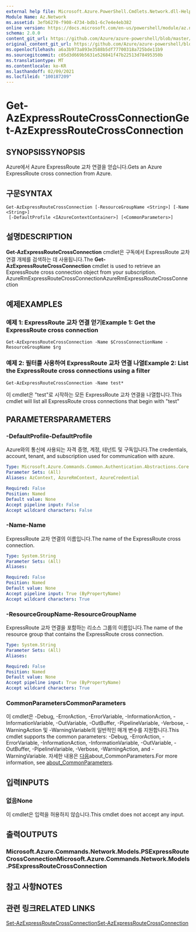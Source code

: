 ```yaml
---
external help file: Microsoft.Azure.PowerShell.Cmdlets.Network.dll-Help.xml
Module Name: Az.Network
ms.assetid: 3efb6270-f908-4734-bdb1-6c7e4e4eb382
online version: https://docs.microsoft.com/en-us/powershell/module/az.network/get-azexpressroutecrossconnection
schema: 2.0.0
content_git_url: https://github.com/Azure/azure-powershell/blob/master/src/Network/Network/help/Get-AzExpressRouteCrossConnection.md
original_content_git_url: https://github.com/Azure/azure-powershell/blob/master/src/Network/Network/help/Get-AzExpressRouteCrossConnection.md
ms.openlocfilehash: a6a3b973a893e3588b5df77700318a725bde11b9
ms.sourcegitcommit: c05d3d669b5631e526841f47b22513d78495350b
ms.translationtype: MT
ms.contentlocale: ko-KR
ms.lasthandoff: 02/09/2021
ms.locfileid: "100187209"
---
```

# <span data-ttu-id="9d059-101">Get-AzExpressRouteCrossConnection</span><span class="sxs-lookup"><span data-stu-id="9d059-101">Get-AzExpressRouteCrossConnection</span></span>

## <span data-ttu-id="9d059-102">SYNOPSIS</span><span class="sxs-lookup"><span data-stu-id="9d059-102">SYNOPSIS</span></span>
<span data-ttu-id="9d059-103">Azure에서 Azure ExpressRoute 교차 연결을 얻습니다.</span><span class="sxs-lookup"><span data-stu-id="9d059-103">Gets an Azure ExpressRoute cross connection from Azure.</span></span>

## <span data-ttu-id="9d059-104">구문</span><span class="sxs-lookup"><span data-stu-id="9d059-104">SYNTAX</span></span>

```
Get-AzExpressRouteCrossConnection [-ResourceGroupName <String>] [-Name <String>]
 [-DefaultProfile <IAzureContextContainer>] [<CommonParameters>]
```

## <span data-ttu-id="9d059-105">설명</span><span class="sxs-lookup"><span data-stu-id="9d059-105">DESCRIPTION</span></span>
<span data-ttu-id="9d059-106">**Get-AzExpressRouteCrossConnection** cmdlet은 구독에서 ExpressRoute 교차 연결 개체를 검색하는 데 사용됩니다.</span><span class="sxs-lookup"><span data-stu-id="9d059-106">The **Get-AzExpressRouteCrossConnection** cmdlet is used to retrieve an ExpressRoute cross connection object from your subscription.</span></span>
<span data-ttu-id="9d059-107">AzureRmExpressRouteCrossConnection</span><span class="sxs-lookup"><span data-stu-id="9d059-107">AzureRmExpressRouteCrossConnection</span></span>

## <span data-ttu-id="9d059-108">예제</span><span class="sxs-lookup"><span data-stu-id="9d059-108">EXAMPLES</span></span>

### <span data-ttu-id="9d059-109">예제 1: ExpressRoute 교차 연결 얻기</span><span class="sxs-lookup"><span data-stu-id="9d059-109">Example 1: Get the ExpressRoute cross connection</span></span>
```
Get-AzExpressRouteCrossConnection -Name $CrossConnectionName -ResourceGroupName $rg
```

### <span data-ttu-id="9d059-110">예제 2: 필터를 사용하여 ExpressRoute 교차 연결 나열</span><span class="sxs-lookup"><span data-stu-id="9d059-110">Example 2: List the ExpressRoute cross connections using a filter</span></span>
```
Get-AzExpressRouteCrossConnection -Name test*
```

<span data-ttu-id="9d059-111">이 cmdlet은 "test"로 시작하는 모든 ExpressRoute 교차 연결을 나열합니다.</span><span class="sxs-lookup"><span data-stu-id="9d059-111">This cmdlet will list all ExpressRoute cross connections that begin with "test"</span></span>

## <span data-ttu-id="9d059-112">PARAMETERS</span><span class="sxs-lookup"><span data-stu-id="9d059-112">PARAMETERS</span></span>

### <span data-ttu-id="9d059-113">-DefaultProfile</span><span class="sxs-lookup"><span data-stu-id="9d059-113">-DefaultProfile</span></span>
<span data-ttu-id="9d059-114">Azure와의 통신에 사용되는 자격 증명, 계정, 테넌트 및 구독입니다.</span><span class="sxs-lookup"><span data-stu-id="9d059-114">The credentials, account, tenant, and subscription used for communication with azure.</span></span>

```yaml
Type: Microsoft.Azure.Commands.Common.Authentication.Abstractions.Core.IAzureContextContainer
Parameter Sets: (All)
Aliases: AzContext, AzureRmContext, AzureCredential

Required: False
Position: Named
Default value: None
Accept pipeline input: False
Accept wildcard characters: False
```

### <span data-ttu-id="9d059-115">-Name</span><span class="sxs-lookup"><span data-stu-id="9d059-115">-Name</span></span>
<span data-ttu-id="9d059-116">ExpressRoute 교차 연결의 이름입니다.</span><span class="sxs-lookup"><span data-stu-id="9d059-116">The name of the ExpressRoute cross connection.</span></span>

```yaml
Type: System.String
Parameter Sets: (All)
Aliases:

Required: False
Position: Named
Default value: None
Accept pipeline input: True (ByPropertyName)
Accept wildcard characters: True
```

### <span data-ttu-id="9d059-117">-ResourceGroupName</span><span class="sxs-lookup"><span data-stu-id="9d059-117">-ResourceGroupName</span></span>
<span data-ttu-id="9d059-118">ExpressRoute 교차 연결을 포함하는 리소스 그룹의 이름입니다.</span><span class="sxs-lookup"><span data-stu-id="9d059-118">The name of the resource group that contains the ExpressRoute cross connection.</span></span>

```yaml
Type: System.String
Parameter Sets: (All)
Aliases:

Required: False
Position: Named
Default value: None
Accept pipeline input: True (ByPropertyName)
Accept wildcard characters: True
```

### <span data-ttu-id="9d059-119">CommonParameters</span><span class="sxs-lookup"><span data-stu-id="9d059-119">CommonParameters</span></span>
<span data-ttu-id="9d059-120">이 cmdlet은 -Debug, -ErrorAction, -ErrorVariable, -InformationAction, -InformationVariable, -OutVariable, -OutBuffer, -PipelineVariable, -Verbose, -WarningAction 및 -WarningVariable의 일반적인 매개 변수를 지원합니다.</span><span class="sxs-lookup"><span data-stu-id="9d059-120">This cmdlet supports the common parameters: -Debug, -ErrorAction, -ErrorVariable, -InformationAction, -InformationVariable, -OutVariable, -OutBuffer, -PipelineVariable, -Verbose, -WarningAction, and -WarningVariable.</span></span> <span data-ttu-id="9d059-121">자세한 내용은 [다음](http://go.microsoft.com/fwlink/?LinkID=113216)about_CommonParameters.</span><span class="sxs-lookup"><span data-stu-id="9d059-121">For more information, see [about_CommonParameters](http://go.microsoft.com/fwlink/?LinkID=113216).</span></span>

## <span data-ttu-id="9d059-122">입력</span><span class="sxs-lookup"><span data-stu-id="9d059-122">INPUTS</span></span>

### <span data-ttu-id="9d059-123">없음</span><span class="sxs-lookup"><span data-stu-id="9d059-123">None</span></span>
<span data-ttu-id="9d059-124">이 cmdlet은 입력을 허용하지 않습니다.</span><span class="sxs-lookup"><span data-stu-id="9d059-124">This cmdlet does not accept any input.</span></span>

## <span data-ttu-id="9d059-125">출력</span><span class="sxs-lookup"><span data-stu-id="9d059-125">OUTPUTS</span></span>

### <span data-ttu-id="9d059-126">Microsoft.Azure.Commands.Network.Models.PSExpressRouteCrossConnection</span><span class="sxs-lookup"><span data-stu-id="9d059-126">Microsoft.Azure.Commands.Network.Models.PSExpressRouteCrossConnection</span></span>

## <span data-ttu-id="9d059-127">참고 사항</span><span class="sxs-lookup"><span data-stu-id="9d059-127">NOTES</span></span>

## <span data-ttu-id="9d059-128">관련 링크</span><span class="sxs-lookup"><span data-stu-id="9d059-128">RELATED LINKS</span></span>

[<span data-ttu-id="9d059-129">Set-AzExpressRouteCrossConnection</span><span class="sxs-lookup"><span data-stu-id="9d059-129">Set-AzExpressRouteCrossConnection</span></span>](Set-AzExpressRouteCrossConnection.md)